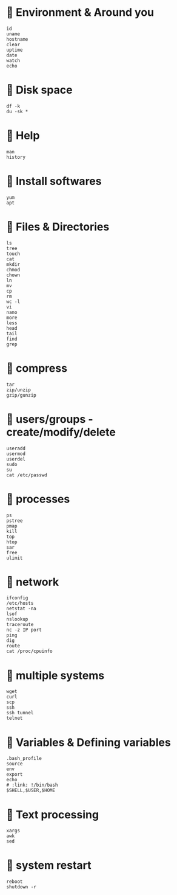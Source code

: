 # :link:  Environment & Around you 
	id
	uname 
	hostname 
	clear 
	uptime 
	date
	watch
	echo

# :link:  Disk space 
	df -k
	du -sk *

# :link:  Help
	man
	history
	
# :link:  Install softwares 
	yum 
	apt 

# :link:  Files & Directories 
	ls 
	tree
	touch
	cat
	mkdir 
	chmod
	chown
	ln
	mv
	cp
	rm
	wc -l 
	vi
	nano
	more 
	less
	head
	tail
	find 
	grep

# :link:  compress
	tar
	zip/unzip
	gzip/gunzip
	
	
# :link:  users/groups - create/modify/delete
	useradd 
	usermod 
	userdel
	sudo
	su
	cat /etc/passwd

# :link:  processes 
	ps 
	pstree
	pmap
	kill 
	top
	htop
	sar
	free
	ulimit 

# :link:  network 
	ifconfig 
	/etc/hosts
	netstat -na
	lsof 
	nslookup
	traceroute
	nc -z IP port
	ping 
	dig
	route 
	cat /proc/cpuinfo	

# :link:  multiple systems 
	wget 
	curl 
	scp 
	ssh
	ssh tunnel 	
	telnet

# :link:  Variables & Defining variables
	.bash_profile
	source
	env 
	export 
	echo
	# :link: !/bin/bash
	$SHELL,$USER,$HOME

# :link:  Text processing 
	xargs
	awk
	sed

# :link:  system restart
	reboot
	shutdown -r